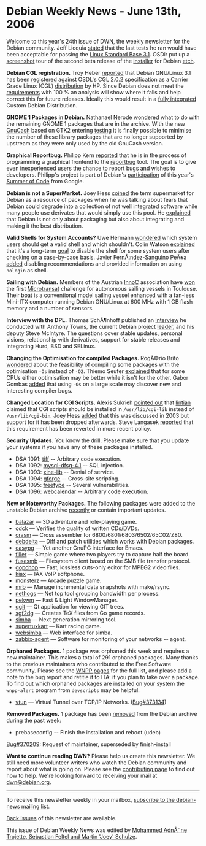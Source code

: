 
Debian Weekly News - June 13th, 2006
====================================


Welcome to this year's 24th issue of DWN, the weekly newsletter for the
Debian community. Jeff Licquia [stated](https://lists.debian.org/debian-project/2006/06/msg00061.html)
that the last tests he ran would have been acceptable for passing the [Linux Standard Base
3.1](http://refspecs.freestandards.org/LSB_3.1.0/). OSDir put up a [screenshot](http://shots.osdir.com/slideshows/slideshow.php?release=658&slide=1) tour of the second beta release of the [installer](https://www.debian.org/devel/debian-installer/) for Debian [etch](https://www.debian.org/releases/etch/).


**Debian CGL registration.** Troy Heber
[reported](https://lists.debian.org/debian-project/2006/06/msg00043.html) that Debian GNU/Linux 3.1 has been [registered](http://linux.slashdot.org/article.pl?sid=06/06/05/1713247) against OSDL's CGL 2.0.2 specification as a Carrier Grade Linux
(CGL) [distribution](http://osdl.org/lab_activities/carrier_grade_linux/registration.html) by HP. Since Debian does not meet the [requirements](http://www.osdl.org/docs/cgl_requirements_definition___v202.pdf) with 100 % an analysis will show where it falls and
help correct this for
future releases. Ideally this would result in a [fully
integrated](https://wiki.debian.org/Debian-CGL?highlight=%28CGL%29) Custom Debian Distribution.


**GNOME 1 Packages in Debian.** Nathanael Nerode [wondered](https://lists.debian.org/debian-gtk-gnome/2006/06/msg00034.html)
what to do with the remaining GNOME 1 packages that are in the archive. With
the new [GnuCash](https://packages.debian.org/gnucash) based on GTK2
entering [testing](https://www.debian.org/releases/testing) it is finally
possible to minimise the number of these library packages that are no longer supported by
upstream as they were only used by the old GnuCash version.


**Graphical Reportbug.** Philipp Kern [reported](http://blog.philkern.de/archives/177-First-SoC-status-report-Reportbug-Gnome2-GUI.html) that he is in the process of programming a graphical frontend to
the [reportbug](https://packages.debian.org/reportbug) tool. The
goal is to give even inexperienced users the chance to report bugs and wishes
to developers. Philipp's project is part of Debian's [participation](https://wiki.debian.org/SummerOfCode2006) of this
year's [Summer of Code](http://code.google.com/soc/) from
Google.


**Debian is not a SuperMarket.** Joey Hess [coined](http://business.newsforge.com/business/06/05/22/1240231.shtml)
the term supermarket for Debian as a resource of packages when he was talking
about fears that Debian could degrade into a collection of not well integrated
software while many people use derivates that would simply use this pool. He
[explained](http://kitenet.net/~joey/blog/entry/the_supermarket_thing.html) that Debian is not only about packaging but also about
integrating and making it the best distribution.


**Valid Shells for System Accounts?** Uwe Hermann [wondered](https://lists.debian.org/debian-devel/2006/05/msg01208.html)
which system users should get a valid shell and which shouldn't. Colin Watson
[explained](https://lists.debian.org/debian-devel/2006/05/msg01209.html) that it's a long-term [goal](https://bugs.debian.org/330882) to disable the shell for some system users after checking on a
case-by-case basis. Javier FernÃ¡ndez-Sanguino PeÃ±a [added](https://lists.debian.org/debian-devel/2006/05/msg01225.html)
disabling recommendations and provided information on using
`nologin` as shell.


**Sailing with Debian.** Members of the Austrian [InnoC](http://www.innoc.at/) association have [won](http://www.heise.de/newsticker/meldung/74107) the first [Microtransat](http://wiki.atrox.at/index.php/Microtransat) challenge
for autonomous sailing vessels in Toulouse. Their [boat](http://www.innoc.at/) is a conventional model sailing vessel
enhanced with a fan-less Mini-ITX computer running Debian GNU/Linux at
600 MHz with 1 GB flash memory and a number of sensors.


**Interview with the DPL.** Thomas SchÃ¶nhoff published an [interview](http://www.pro-linux.de/berichte/interview-towns-mcintyre-en.html) he conducted with Anthony Towns, the current Debian project
[leader](https://www.debian.org/devel/leader), and his deputy Steve McIntyre. The
questions cover stable updates, personal visions, relationship with
derivatives, support for stable releases and integrating Hurd, BSD and
SELinux.


**Changing the Optimisation for compiled Packages.** RogÃ©rio
Brito [wondered](https://lists.debian.org/debian-devel/2006/05/msg01235.html) about the feasibility of compiling some packages with the
optimisation `-Os` instead of `-O2`. Thiemo Seufer [explained](https://lists.debian.org/debian-devel/2006/05/msg01320.html)
that for some CPUs either optimisation may be better while it isn't for the
other. Gabor Gombas [added](https://lists.debian.org/debian-devel/2006/05/msg01314.html)
that using `-Os` on a large scale may discover new and interesting
compiler bugs.


**Changed Location for CGI Scripts.** Alexis Sukrieh [pointed
out](https://lists.debian.org/debian-devel/2006/05/msg01240.html) that [lintian](https://packages.debian.org/lintian) claimed
that CGI scripts should be installed in `/usr/lib/cgi-lib` instead
of `/usr/lib/cgi-bin`. Joey Hess [added](https://lists.debian.org/debian-devel/2006/05/msg01249.html)
that this was discussed in 2003 but support for it has been dropped
afterwards. Steve Langasek [reported](https://lists.debian.org/debian-devel/2006/05/msg01270.html)
that this requirement has been reverted in more recent policy.


**Security Updates.** You know the drill. Please make sure
that you update your systems if you have any of these packages installed.


* DSA 1091: [tiff](https://www.debian.org/security/2006/dsa-1091) --
 Arbitrary code execution.
* DSA 1092: [mysql-dfsg-4.1](https://www.debian.org/security/2006/dsa-1092) --
 SQL injection.
* DSA 1093: [xine-lib](https://www.debian.org/security/2006/dsa-1093) --
 Denial of service.
* DSA 1094: [gforge](https://www.debian.org/security/2006/dsa-1094) --
 Cross-site scripting.
* DSA 1095: [freetype](https://www.debian.org/security/2006/dsa-1095) --
 Several vulnerabilities.
* DSA 1096: [webcalendar](https://www.debian.org/security/2006/dsa-1096) --
 Arbitrary code execution.


**New or Noteworthy Packages.** The following packages were
added to the unstable Debian archive [recently](https://packages.debian.org/unstable/newpkg_main) or contain
important updates.


* [balazar](https://packages.debian.org/unstable/games/balazar)
 — 3D adventure and role-playing game.
* [cdck](https://packages.debian.org/unstable/utils/cdck)
 — Verifies the quality of written CDs/DVDs.
* [crasm](https://packages.debian.org/unstable/devel/crasm)
 — Cross assembler for 6800/6801/6803/6502/65C02/Z80.
* [debdelta](https://packages.debian.org/unstable/devel/debdelta)
 — Diff and patch utilities which works with Debian packages.
* [easypg](https://packages.debian.org/unstable/utils/easypg)
 — Yet another GnuPG interface for Emacs.
* [filler](https://packages.debian.org/unstable/games/filler)
 — Simple game where two players try to capture half the board.
* [fusesmb](https://packages.debian.org/unstable/utils/fusesmb)
 — Filesystem client based on the SMB file transfer protocol.
* [gopchop](https://packages.debian.org/unstable/graphics/gopchop)
 — Fast, lossless cuts-only editor for MPEG2 video files.
* [kiax](https://packages.debian.org/unstable/net/kiax)
 — IAX VoIP softphone.
* [monsterz](https://packages.debian.org/unstable/games/monsterz)
 — Arcade puzzle game.
* [mrb](https://packages.debian.org/unstable/admin/mrb)
 — Manage incremental data snapshots with make/rsync.
* [nethogs](https://packages.debian.org/unstable/net/nethogs)
 — Net top tool grouping bandwidth per process.
* [pekwm](https://packages.debian.org/unstable/x11/pekwm)
 — Fast & Light WindowManager.
* [qgit](https://packages.debian.org/unstable/x11/qgit)
 — Qt application for viewing GIT trees.
* [sgf2dg](https://packages.debian.org/unstable/tex/sgf2dg)
 — Creates TeX files from Go game records.
* [simba](https://packages.debian.org/unstable/perl/simba)
 — Next generation mirroring tool.
* [supertuxkart](https://packages.debian.org/unstable/games/supertuxkart)
 — Kart racing game.
* [websimba](https://packages.debian.org/unstable/perl/websimba)
 — Web interface for simba.
* [zabbix-agent](https://packages.debian.org/unstable/net/zabbix-agent)
 — Software for monitoring of your networks -- agent.


**Orphaned Packages.** 1 package was orphaned this week and
requires a new maintainer. This makes a total of 291 orphaned packages. Many
thanks to the previous maintainers who contributed to the Free Software
community. Please see the [WNPP pages](https://www.debian.org/devel/wnpp/) for
the full list, and please add a note to the bug report and retitle it to ITA:
if you plan to take over a package. To find out which orphaned packages are
installed on your system the `wnpp-alert` program from `devscripts` may be helpful.


* [vtun](https://packages.debian.org/unstable/net/vtun)
 — Virtual Tunnel over TCP/IP Networks.
 ([Bug#373134](https://bugs.debian.org/373134))


**Removed Packages.** 1 package has been [removed](https://ftp-master.debian.org/removals.txt) from the Debian
archive during the past week:


* prebaseconfig -- Finish the installation and reboot (udeb)
   
[Bug#370209](https://bugs.debian.org/370209):
 Request of maintainer, superseded by finish-install


**Want to continue reading DWN?** Please help us create this
newsletter. We still need more volunteer writers who watch the Debian
community and report about what is going on. Please see the [contributing page](https://www.debian.org/News/weekly/contributing) to find out how
to help. We're looking forward to receiving your mail at [dwn@debian.org](mailto:dwn@debian.org).




---



 To receive this newsletter weekly in your mailbox, [subscribe to the debian-news mailing list](https://lists.debian.org/debian-news/).



[Back issues](https://www.debian.org/News/weekly/) of this newsletter are available.



This issue of Debian Weekly News was edited by [Mohammed AdnÃ¨ne Trojette, Sebastian Feltel and Martin 'Joey' Schulze](mailto:dwn@debian.org).




